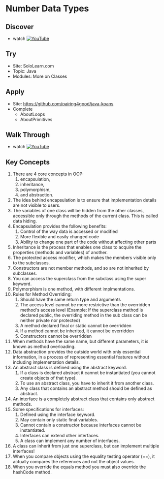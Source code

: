 # Number Data Types

## Discover
- watch [![YouTube](https://i.ytimg.com/vi/G5c_Pc8P2EI/default.jpg)](https://www.youtube.com/watch?v=G5c_Pc8P2EI)

## Try
- Site: SoloLearn.com
- Topic: Java
- Modules: More on Classes

## Apply
- Site: https://github.com/pairing4good/java-koans
- Complete 
     - AboutLoops
     - AboutPrimitives
     
## Walk Through
- watch [![YouTube](https://i.ytimg.com/vi/hpBBIdUY0SM/default.jpg)](https://www.youtube.com/watch?v=hpBBIdUY0SM)

## Key Concepts
1. There are 4 core concepts in OOP: 
   1. encapsulation, 
   2. inheritance, 
   3. polymorphism, 
   4. and abstraction.
1. The idea behind encapsulation is to ensure that implementation details are not visible to users. 
1. The variables of one class will be hidden from the other classes, accessible only through the methods of the current class. This is called data hiding.
1. Encapsulation provides the following benefits:
   1. Control of the way data is accessed or modified
   1. More flexible and easily changed code
   1. Ability to change one part of the code without affecting other parts
1. Inheritance is the process that enables one class to acquire the properties (methods and variables) of another. 
1. The protected access modifier, which makes the members visible only to the subclasses.
1. Constructors are not member methods, and so are not inherited by subclasses.
1. You can access the superclass from the subclass using the super keyword. 
1. Polymorphism is one method, with different implmentations.
1. Rules for Method Overriding:
   1. Should have the same return type and arguments
   1. The access level cannot be more restrictive than the overridden method's access level (Example: If the superclass method is declared public, the overriding method in the sub class can be neither private nor protected)
   1. A method declared final or static cannot be overridden
   1. If a method cannot be inherited, it cannot be overridden
   1. Constructors cannot be overridden
1. When methods have the same name, but different parameters, it is known as method overloading.
1. Data abstraction provides the outside world with only essential information, in a process of representing essential features without including implementation details.
1. An abstract class is defined using the abstract keyword.
   1. If a class is declared abstract it cannot be instantiated (you cannot create objects of that type).
   1. To use an abstract class, you have to inherit it from another class.
   1. Any class that contains an abstract method should be defined as abstract.
1. An interface is a completely abstract class that contains only abstract methods.
1. Some specifications for interfaces:
   1. Defined using the interface keyword.
   1. May contain only static final variables.
   1. Cannot contain a constructor because interfaces cannot be instantiated.
   1. Interfaces can extend other interfaces.
   1. A class can implement any number of interfaces.
1. A class can inherit from just one superclass, but can implement multiple interfaces!
1. When you compare objects using the equality testing operator (==), it actually compares the references and not the object values.
1. When you override the equals method you must also override the hashCode method.
